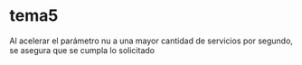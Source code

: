 # tema5

Al acelerar el parámetro nu a una mayor cantidad de servicios por segundo, se asegura que se cumpla lo solicitado
